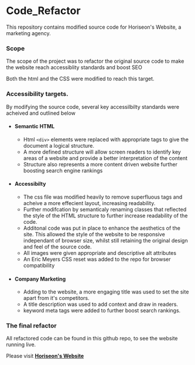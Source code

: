 # Code_Refactor

This repository contains modified source code for Horiseon's Website, a marketing agency. 

### Scope
The scope of the project was to refactor the original source code to make the website reach accessiblity standards and boost SEO 

Both the html and the CSS were modified to reach this target.

### Accessibility targets.

By modifying the source code, several key accessilbilty standards were acheived and outlined below

* #### Semantic HTML
    * Html `<div>` elements were replaced with appropriate tags to give the document a logical structure.
    * A more defined structure will allow screen readers to identify key areas of a website and provide a better interpretation of the content
    * Structure also represents a more content driven website further boosting search engine rankings
* #### Accessibilty 
    * The css file was modified heavily to remove superfluous tags and acheive a more effecient layout, increasing readability.
    * Further modifcation by semanticaly renaming classes that reflected the style of the HTML structure to further increase readability of the code. 
    * Additonal code was put in place to enhance the aesthetics of the site. This allowed the style of the website to be responsive independant of browser size, whilst still retaining the original design and feel of the source code.
    * All images were given appropriate and descriptive alt attributes
    * An Eric Meyers CSS reset was added to the repo for browser compatibility
* #### Company Marketing
    * Adding to the website, a more engaging title was used to set the site apart from it's competitors.
    * A title description was used to add context and draw in readers.
    * keyword meta tags were added to further boost search rankings.

### The final refactor

All refactored code can be found in this github repo,
to see the website running live. 


Please visit **[Horiseon's Website](horiseon.business)**